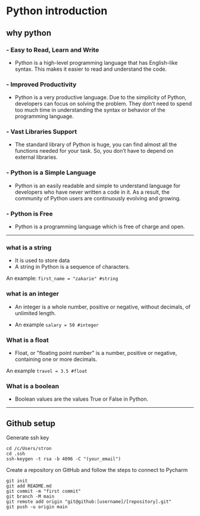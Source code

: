 # Python introduction
## why python
### - Easy to Read, Learn and Write
- Python is a high-level programming language that has English-like syntax. This makes it easier to read and understand the code.
### - Improved Productivity
- Python is a very productive language. Due to the simplicity of Python, developers can focus on solving the problem. They don’t need to spend too much time in understanding the syntax or behavior of the programming language.
### - Vast Libraries Support
- The standard library of Python is huge, you can find almost all the functions needed for your task. So, you don’t have to depend on external libraries.
### - Python is a Simple Language
- Python is an easily readable and simple to understand language for developers who have never written a code in it. As a result, the community of Python users are continuously evolving and growing.
### - Python is Free
- Python is a programming language which is free of charge and open.
---
 ### what is a string
- It is used to store data
- A string in Python is a sequence of characters.

An example:
``first_name = "zakarie" #string``
 ### what is an integer
 - An integer is a whole number, positive or negative, without decimals, of unlimited length.

 - An example
``salary = 50 #integer``

### What is a float
- Float, or "floating point number" is a number, positive or negative, containing one or more decimals.

An example
``travel = 3.5 #float``

### What is a boolean
- Boolean values are the values True or False in Python.

---
## Github setup
Generate ssh key
```doctest
cd /c/Users/stron
cd .ssh
ssh-keygen -t rsa -b 4096 -C "(your_email")
```

Create a repository on GitHub and follow the steps to connect to Pycharm
```doctest
git init
git add README.md
git commit -m "first commit"
git branch -M main
git remote add origin "git@github:[username]/[repository].git"
git push -u origin main
```